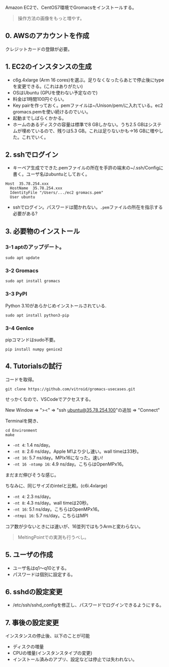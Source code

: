 Amazon EC2で、CentOS7環境でGromacsをインストールする。

> 操作方法の画像をもっと増やす。

## 0. AWSのアカウントを作成

クレジットカードの登録が必要。

## 1. EC2のインスタンスの生成

* c6g.4xlarge (Arm 16 cores)を選ぶ。足りなくなったらあとで停止後にtypeを変更できる。(これはありがたい)
* OSはUbuntu (GPUを使わない予定なので)
* 料金は1時間100円ぐらい。
* Key pairを作っておく。pemファイルは~/Unison/pem/に入れている。ec2 gromacs.pemを使い続けるのでいい。
* 起動までしばらくかかる。
* ホームのあるディスクの容量は標準で8 GBしかない。うち2.5 GBはシステムが埋めているので、残りは5.3 GB。これは足りないかも→16 GBに増やした。これでいく。

## 2. sshでログイン

* キーペア生成でできた.pemファイルの所在を手許の端末の~/.ssh/Configに書く。ユーザ名はubuntuとしておく。
```
Host  35.78.254.xxx
  HostName  35.78.254.xxx
  IdentityFile "/Users/.../ec2 gromacs.pem"
  User ubuntu
```
* sshでログイン。パスワードは聞かれない。`.pem`ファイルの所在を指示する必要がある?

## 3. 必要物のインストール

### 3-1 aptのアップデート。
```
sudo apt update
```

### 3-2 Gromacs
```
sudo apt install gromacs
```

### 3-3 PyPI
Python 3.10があらかじめインストールされている.
```
sudo apt install python3-pip
```

### 3-4 GenIce
pipコマンドはsudo不要。

```
pip install numpy genice2
```

## 4. Tutorialsの試行

コードを取得。
```
git clone https://github.com/vitroid/gromacs-usecases.git
```

せっかくなので、VSCodeでアクセスする。

New Window =>  "><" => "ssh ubuntu@35.78.254.100"の追加 => "Connect"

Terminalを開き、
```
cd Environment
make
```

* `-nt 4`: 1.4 ns/day。
* `-nt 8`: 2.6 ns/day。Apple M1より少し速い。wall timeは33秒。
* `-nt 16`: 5.7 ns/day。MPIx16になった。速い!
* `-nt 16 -ntomp 16`: 4.9 ns/day。こちらはOpenMPx16。

まだまだ伸びそうな感じ。

ちなみに、同じサイズのintelと比較。(c6i.4xlarge)

* `-nt 4`: 2.3 ns/day。
* `-nt 8`: 4.3 ns/day。wall timeは20秒。
* `-nt 16`: 5.1 ns/day。こちらはOpenMPx16。
* `-ntmpi 16`: 5.7 ns/day。こちらはMPI

コア数が少ないときには速いが、16並列ではもうArmと変わらない。

> MeltingPointでの実測も行うべし。

## 5. ユーザの作成

* ユーザ名はq1〜q10とする。
* パスワードは個別に設定する。

## 6. sshdの設定変更

* /etc/ssh/sshd_configを修正し、パスワードでログインできるようにする。

## 7. 事後の設定変更

インスタンスの停止後、以下のことが可能

* ディスクの増量
* CPUの増量(インスタンスタイプの変更)
* インストール済みのアプリ、設定などは停止では失われない。
